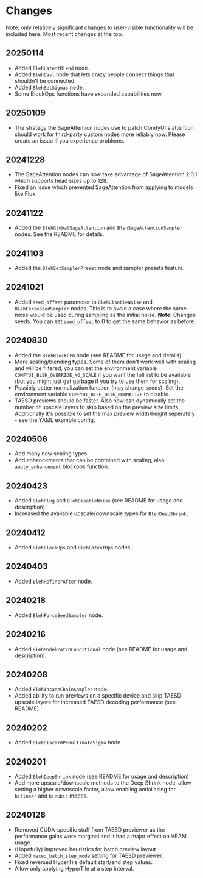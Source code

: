 # Changes

Note, only relatively significant changes to user-visible functionality will be included here. Most recent changes at the top.

## 20250114

* Added `BlehLatentBlend` node.
* Added `BlehCast` node that lets crazy people connect things that shouldn't be connected.
* Added `BlehSetSigmas` node.
* Some BlockOps functions have expanded capabilities now.

## 20250109

* The strategy the SageAttention nodes use to patch ComfyUI's attention should work for third-party custom nodes more reliably now. Please create an issue if you experience problems.

## 20241228

* The SageAttention nodes can now take advantage of SageAttention 2.0.1 which supports head sizes up to 128.
* Fixed an issue which prevented SageAttention from applying to models like Flux.

## 20241122

* Added the `BlehGlobalSageAttention` and `BlehSageAttentionSampler` nodes. See the README for details.

## 20241103

* Added the `BlehSetSamplerPreset` node and sampler presets feature.

## 20241021

* Added `seed_offset` parameter to `BlehDisableNoise` and `BlehForceSeedSampler` nodes. This is to avoid a case where the same noise would be used during sampling as the initial noise. **Note**: Changes seeds. You can set `seed_offset` to 0 to get the same behavior as before.

## 20240830

* Added the `BlehBlockCFG` node (see README for usage and details).
* More scaling/blending types. Some of them don't work well with scaling and will be filtered, you can set the environment variable `COMFYUI_BLEH_OVERRIDE_NO_SCALE` if you want the full list to be available (but you might just get garbage if you try to use them for scaling).
* Possibly better normalization function (may change seeds). Set the environment variable `COMFYUI_BLEH_ORIG_NORMALIZE` to disable.
* TAESD previews should be faster. Also now can dynamically set the number of upscale layers to skip based on the preview size limits. Additionally it's possible to set the max preview width/height seperately - see the YAML example config.

## 20240506

* Add many new scaling types.
* Add enhancements that can be combined with scaling, also `apply_enhancement` blockops function.

## 20240423

* Added `BlehPlug` and `BlehDisableNoise` (see README for usage and description).
* Increased the available upscale/downscale types for `BlehDeepShrink`.

## 20240412

* Added `BlehBlockOps` and `BlehLatentOps` nodes.

## 20240403

* Added `BlehRefinerAfter` node.

## 20240218

* Added `BlehForceSeedSampler` node.

## 20240216

* Added `BlehModelPatchConditional` node (see README for usage and description).

## 20240208

* Added `BlehInsaneChainSampler` node.
* Added ability to run previews on a specific device and skip TAESD upscale layers for increased TAESD decoding performance (see README).

## 20240202

* Added `BlehDiscardPenultimateSigma` node.

## 20240201

* Added `BlehDeepShrink` node (see README for usage and description)
* Add more upscale/downscale methods to the Deep Shrink node, allow setting a higher downscale factor, allow enabling antialiasing for `bilinear` and `bicubic` modes.

## 20240128

* Removed CUDA-specific stuff from TAESD previewer as the performance gains were marginal and it had a major effect on VRAM usage.
* (Hopefully) improved heuristics for batch preview layout.
* Added `maxed_batch_step_mode` setting for TAESD previewer.
* Fixed reversed HyperTile default start/end step values.
* Allow only applying HyperTile at a step interval.
